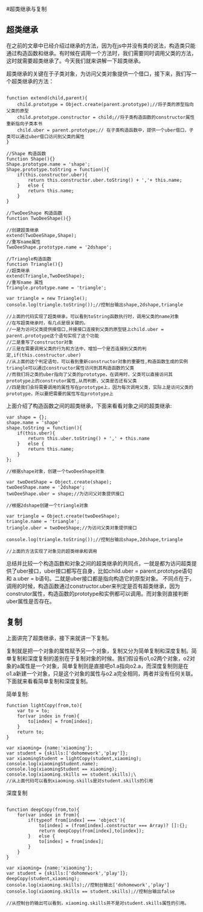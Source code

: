 #超类继承与复制

## 超类继承

在之前的文章中已经介绍过继承的方法，因为在js中并没有类的说法，构造类只能通过构造函数和继承。有时候在调用一个方法时，我们需要同时调用父类的方法，这时就需要超类继承了。今天我们就来讲解一下超类继承。

超类继承的关键在于子类对象，为访问父类对象提供一个借口，接下来，我们写一个超类继承的方法：

```

function extend(child,parent){
	child.prototype = Object.create(parent.prototype);//将子类的原型指向父类的原型
	child.prototype.constructor = child;//将子类构造函数的constructor属性重新指向子类本书
	child.uber = parent.prototype;// 在子类构造函数中，提供一个uber借口，子类可以通过uber借口访问到父类的属性
}

//Shape 构造函数
function Shape(){}
Shape.prototype.name = 'shape';
Shape.prototype.toString = function(){
	if(this.constructor.uber){
		return this.constructor.uber.toString() + ','+ this.name;
	}	else {
		return this.name;
	}
}

//TwoDeeShape 构造函数
function TwoDeeShape(){}

//创建超类继承
extend(TwoDeeShape,Shape);
//重写name属性
TwoDeeShape.prototype.name = '2dshape';

//Triangle构造函数
function Triangle(){}
//超类继承
extend(Triangle,TwoDeeShape);
//重写name 属性
Triangle.prototype.name = 'triangle';

var triangle = new Triangle();
console.log(triangle.toString());//控制台输出shape,2dshape,triangle

//上面的代码实现了超类继承，可以看到toString函数执行时，调用父类的name对象
//在写超类继承时，有几点是很关键的。
//一是为访问父类提供接借口,并接接口连接到父类的原型链上child.uber = parent.prototype这个语句实现了这个功能
//二是重写了constructor对象
//三是在需要调用父类的行为和方法中，增加一个是否连接到父类的判定,if(this.constructor.uber)
//从上面的这个判定语句，可以看到重新constructor对象的重要性,构造函数生成的实例triangle可以通过constructor属性访问到其构造函数的父类
//而我们将之类的uber指向了父类的prototype，在调用时，父类可以直接访问其prototype上的construtor属性,从而判断，父类是否还有父类
//四是我们会将需要调用的属性写在prototype上，因为每次调用父类，实际上是访问父类的prototype，所以要把需要的属性写在prototype上

```

上面介绍了构造函数之间的超类继承，下面来看看对象之间的超类继承:

```
var shape = {};
shape.name = 'shape'
shape.toString = function(){
	if(this.uber){
		return this.uber.toString() + ',' + this.name
	}	else {
		return this.name;
	}
};

//根据shape对象，创建一个twoDeeShape对象

var twoDeeShape = Object.create(shape);
twoDeeShape.name = '2dshape';
twoDeeShape.uber = shape;//为访问父对象提供接口

//根据2dshape创建一个triangle对象

var triangle = Object.create(twoDeeShape);
triangle.name = 'triangle';
triangle.uber = twoDeeShape;//为访问父类对象提供接口

console.log(triangle.toString());//控制台输出shape,2dshape,triangle

//上面的方法实现了对象见的超类继承和调用
```

总结并比较一个构造函数和对象之间的超类继承的共同点，一就是都为访问超类提供了uber接口，uber接口都写在自身，比如child.uber = parent.prototype语句和 a.uber = b语句。二就是uber接口都是指向构造它的原型对象。
不同点在于，调用的时候，构造函数通过constructor.uber来判定是否有超类继承，因为construtor属性，构造函数的prototype和实例都可以调用。而对象则直接判断uber属性是否存在。

## 复制

上面讲完了超类继承，接下来就讲一下复制。

复制就是把一个对象的属性赋予另一个对象，复制又分为简单复制和深度复制。简单复制和深度复制的差别在于复制对象的时候。我们假设有o1,o2两个对象，o2对象的a属性是一个对象，简单复制则是直接吧o1.a指向o2.a，而深度复制则是在o1.a新建一个对象，只是这个对象的属性与o2.a完全相同，两者并没有任何关联。下面就来看看简单复制和深度复制。

简单复制:

```
function lightCopy(from,to){
	var to = to;
	for(var index in from){
		to[index] = from[index];
	}
	return to;
}

var xiaoming= {name:'xiaoming'};
var student = {skills:['dohomework','play']};
var xiaomingStudent = lightCopy(student,xiaoming);
console.log(xiaomingStudent.name);
console.log(xiaomingStudent == xiaoming);
console.log(xiaoming.skills == student.skills);\
//从上面代码可以看到xiaoming.skills是对student.skills的引用

```

深度复制

```

function deepCopy(from,to){
	for(var index in from){
		if(typeof from[index] === 'object'){
			to[index] = (from[index].constructor === Array)? []:{};
			return deepCopy(from[index],to[index]);
		}	else {
			to[index] = from[index];
		}
	}
}

var xiaoming= {name:'xiaoming'};
var student = {skills:['dohomework','play']};
deepCopy(student,xiaoming);
console.log(xiaoming.skills);//控制台输出['dohomework','play']
console.log(xiaoming.skills == student.skills);//控制台输出false

//从控制台的输出可以看到，xiaoming.skills并不是对student.skills属性的引用。
```
